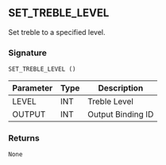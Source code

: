 ## SET\_TREBLE\_LEVEL

Set treble to a specified level.

### Signature

`SET_TREBLE_LEVEL ()`


| Parameter | Type | Description       |
| --------- | ---- | ----------------- |
| LEVEL     | INT  | Treble Level      |
| OUTPUT    | INT  | Output Binding ID |



### Returns

`None`